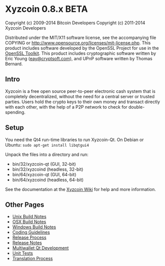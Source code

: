 Xyzcoin 0.8.x BETA
====================

Copyright (c) 2009-2014 Bitcoin Developers
Copyright (c) 2011-2014 Xyzcoin Developers

Distributed under the MIT/X11 software license, see the accompanying
file COPYING or http://www.opensource.org/licenses/mit-license.php.
This product includes software developed by the OpenSSL Project for use in the [OpenSSL Toolkit](http://www.openssl.org/). This product includes
cryptographic software written by Eric Young ([eay@cryptsoft.com](mailto:eay@cryptsoft.com)), and UPnP software written by Thomas Bernard.


Intro
---------------------
Xyzcoin is a free open source peer-to-peer electronic cash system that is
completely decentralized, without the need for a central server or trusted
parties.  Users hold the crypto keys to their own money and transact directly
with each other, with the help of a P2P network to check for double-spending.


Setup
---------------------
You need the Qt4 run-time libraries to run Xyzcoin-Qt. On Debian or Ubuntu:
	`sudo apt-get install libqtgui4`

Unpack the files into a directory and run:

- bin/32/xyzcoin-qt (GUI, 32-bit)
- bin/32/xyzcoind (headless, 32-bit)
- bin/64/xyzcoin-qt (GUI, 64-bit)
- bin/64/xyzcoind (headless, 64-bit)

See the documentation at the [Xyzcoin Wiki](http://xyzcoin.info)
for help and more information.


Other Pages
---------------------
- [Unix Build Notes](build-unix.md)
- [OSX Build Notes](build-osx.md)
- [Windows Build Notes](build-msw.md)
- [Coding Guidelines](coding.md)
- [Release Process](release-process.md)
- [Release Notes](release-notes.md)
- [Multiwallet Qt Development](multiwallet-qt.md)
- [Unit Tests](unit-tests.md)
- [Translation Process](translation_process.md)
